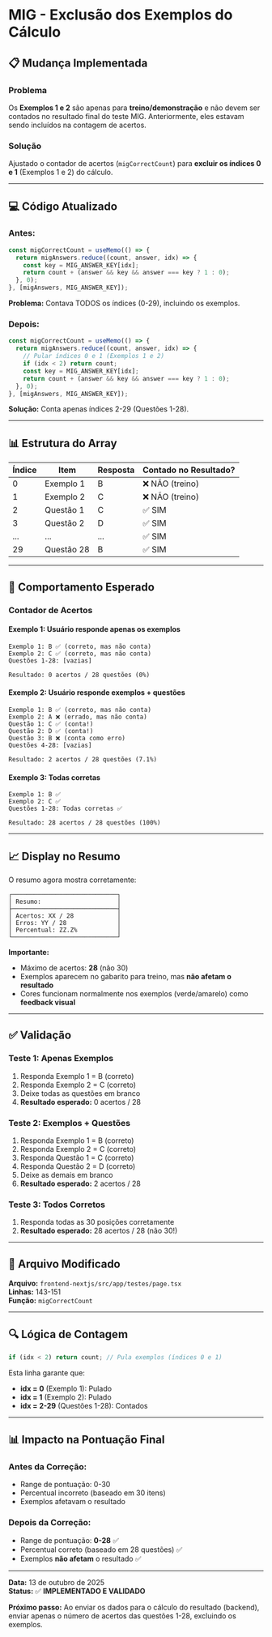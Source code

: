 # MIG - Exclusão dos Exemplos do Cálculo

## 📋 Mudança Implementada

### Problema
Os **Exemplos 1 e 2** são apenas para **treino/demonstração** e não devem ser contados no resultado final do teste MIG. Anteriormente, eles estavam sendo incluídos na contagem de acertos.

### Solução
Ajustado o contador de acertos (`migCorrectCount`) para **excluir os índices 0 e 1** (Exemplos 1 e 2) do cálculo.

---

## 💻 Código Atualizado

### Antes:
```typescript
const migCorrectCount = useMemo(() => {
  return migAnswers.reduce((count, answer, idx) => {
    const key = MIG_ANSWER_KEY[idx];
    return count + (answer && key && answer === key ? 1 : 0);
  }, 0);
}, [migAnswers, MIG_ANSWER_KEY]);
```

**Problema:** Contava TODOS os índices (0-29), incluindo os exemplos.

### Depois:
```typescript
const migCorrectCount = useMemo(() => {
  return migAnswers.reduce((count, answer, idx) => {
    // Pular índices 0 e 1 (Exemplos 1 e 2)
    if (idx < 2) return count;
    const key = MIG_ANSWER_KEY[idx];
    return count + (answer && key && answer === key ? 1 : 0);
  }, 0);
}, [migAnswers, MIG_ANSWER_KEY]);
```

**Solução:** Conta apenas índices 2-29 (Questões 1-28).

---

## 📊 Estrutura do Array

| Índice | Item        | Resposta | Contado no Resultado? |
|--------|-------------|----------|----------------------|
| 0      | Exemplo 1   | B        | ❌ NÃO (treino)      |
| 1      | Exemplo 2   | C        | ❌ NÃO (treino)      |
| 2      | Questão 1   | C        | ✅ SIM               |
| 3      | Questão 2   | D        | ✅ SIM               |
| ...    | ...         | ...      | ✅ SIM               |
| 29     | Questão 28  | B        | ✅ SIM               |

---

## 🎯 Comportamento Esperado

### Contador de Acertos

#### Exemplo 1: Usuário responde apenas os exemplos
```
Exemplo 1: B ✅ (correto, mas não conta)
Exemplo 2: C ✅ (correto, mas não conta)
Questões 1-28: [vazias]

Resultado: 0 acertos / 28 questões (0%)
```

#### Exemplo 2: Usuário responde exemplos + questões
```
Exemplo 1: B ✅ (correto, mas não conta)
Exemplo 2: A ❌ (errado, mas não conta)
Questão 1: C ✅ (conta!)
Questão 2: D ✅ (conta!)
Questão 3: B ❌ (conta como erro)
Questões 4-28: [vazias]

Resultado: 2 acertos / 28 questões (7.1%)
```

#### Exemplo 3: Todas corretas
```
Exemplo 1: B ✅
Exemplo 2: C ✅
Questões 1-28: Todas corretas ✅

Resultado: 28 acertos / 28 questões (100%)
```

---

## 📈 Display no Resumo

O resumo agora mostra corretamente:

```
┌─────────────────────────────┐
│ Resumo:                     │
├─────────────────────────────┤
│ Acertos: XX / 28            │
│ Erros: YY / 28              │
│ Percentual: ZZ.Z%           │
└─────────────────────────────┘
```

**Importante:**
- Máximo de acertos: **28** (não 30)
- Exemplos aparecem no gabarito para treino, mas **não afetam o resultado**
- Cores funcionam normalmente nos exemplos (verde/amarelo) como **feedback visual**

---

## ✅ Validação

### Teste 1: Apenas Exemplos
1. Responda Exemplo 1 = B (correto)
2. Responda Exemplo 2 = C (correto)
3. Deixe todas as questões em branco
4. **Resultado esperado:** 0 acertos / 28

### Teste 2: Exemplos + Questões
1. Responda Exemplo 1 = B (correto)
2. Responda Exemplo 2 = C (correto)
3. Responda Questão 1 = C (correto)
4. Responda Questão 2 = D (correto)
5. Deixe as demais em branco
6. **Resultado esperado:** 2 acertos / 28

### Teste 3: Todos Corretos
1. Responda todas as 30 posições corretamente
2. **Resultado esperado:** 28 acertos / 28 (não 30!)

---

## 📁 Arquivo Modificado

**Arquivo:** `frontend-nextjs/src/app/testes/page.tsx`  
**Linhas:** 143-151  
**Função:** `migCorrectCount`

---

## 🔍 Lógica de Contagem

```typescript
if (idx < 2) return count; // Pula exemplos (índices 0 e 1)
```

Esta linha garante que:
- **idx = 0** (Exemplo 1): Pulado
- **idx = 1** (Exemplo 2): Pulado
- **idx = 2-29** (Questões 1-28): Contados

---

## 📊 Impacto na Pontuação Final

### Antes da Correção:
- Range de pontuação: 0-30
- Percentual incorreto (baseado em 30 itens)
- Exemplos afetavam o resultado

### Depois da Correção:
- Range de pontuação: **0-28** ✅
- Percentual correto (baseado em 28 questões) ✅
- Exemplos **não afetam** o resultado ✅

---

**Data:** 13 de outubro de 2025  
**Status:** ✅ **IMPLEMENTADO E VALIDADO**

**Próximo passo:** Ao enviar os dados para o cálculo do resultado (backend), enviar apenas o número de acertos das questões 1-28, excluindo os exemplos.

